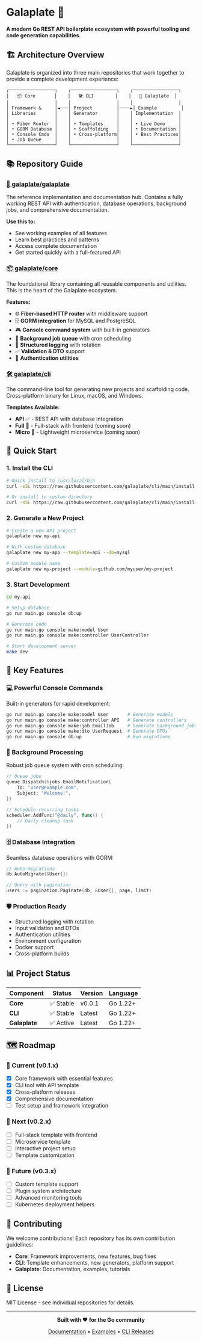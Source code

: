 # Galaplate 🚀

**A modern Go REST API boilerplate ecosystem with powerful tooling and code generation capabilities.**

## 🏗️ Architecture Overview

Galaplate is organized into three main repositories that work together to provide a complete development experience:

```
┌─────────────────┐    ┌─────────────────┐    ┌─────────────────┐
│   📦 Core       │    │   🛠️ CLI        │    │   🎯 Galaplate  │
│                 │    │                 │    │                 │
│ Framework &     │◄───│ Project         │────►│ Example         │
│ Libraries       │    │ Generator       │    │ Implementation  │
│                 │    │                 │    │                 │
│ • Fiber Router  │    │ • Templates     │    │ • Live Demo     │
│ • GORM Database │    │ • Scaffolding   │    │ • Documentation │
│ • Console Cmds  │    │ • Cross-platform│    │ • Best Practices│
│ • Job Queue     │    │                 │    │                 │
└─────────────────┘    └─────────────────┘    └─────────────────┘
```

## 📚 Repository Guide

### [🎯 galaplate/galaplate](https://github.com/galaplate/galaplate)
The reference implementation and documentation hub. Contains a fully working REST API with authentication, database operations, background jobs, and comprehensive documentation.

**Use this to:**
- See working examples of all features
- Learn best practices and patterns  
- Access complete documentation
- Get started quickly with a full-featured API

### [📦 galaplate/core](https://github.com/galaplate/core)
The foundational library containing all reusable components and utilities. This is the heart of the Galaplate ecosystem.

**Features:**
- 🌐 **Fiber-based HTTP router** with middleware support
- 🗄️ **GORM integration** for MySQL and PostgreSQL
- 🎮 **Console command system** with built-in generators
- 🔄 **Background job queue** with cron scheduling
- 📝 **Structured logging** with rotation
- ✅ **Validation & DTO** support
- 🔐 **Authentication utilities**

### [🛠️ galaplate/cli](https://github.com/galaplate/cli)
The command-line tool for generating new projects and scaffolding code. Cross-platform binary for Linux, macOS, and Windows.

**Templates Available:**
- **API** ✅ - REST API with database integration
- **Full** 🚧 - Full-stack with frontend (coming soon)
- **Micro** 🚧 - Lightweight microservice (coming soon)

## 🚀 Quick Start

### 1. Install the CLI
```bash
# Quick install to /usr/local/bin
curl -sSL https://raw.githubusercontent.com/galaplate/cli/main/install.sh | sudo bash

# Or install to custom directory
curl -sSL https://raw.githubusercontent.com/galaplate/cli/main/install.sh | bash -s -- -d ~/.local/bin
```

### 2. Generate a New Project
```bash
# Create a new API project
galaplate new my-api

# With custom database
galaplate new my-app --template=api --db=mysql

# Custom module name
galaplate new my-project --module=github.com/myuser/my-project
```

### 3. Start Development
```bash
cd my-api

# Setup database
go run main.go console db:up

# Generate code
go run main.go console make:model User
go run main.go console make:controller UserController

# Start development server
make dev
```

## 🎯 Key Features

### 💻 Powerful Console Commands
Built-in generators for rapid development:
```bash
go run main.go console make:model User       # Generate models
go run main.go console make:controller API   # Generate controllers  
go run main.go console make:job EmailJob     # Generate background jobs
go run main.go console make:dto UserRequest  # Generate DTOs
go run main.go console db:up                 # Run migrations
```

### 🔄 Background Processing
Robust job queue system with cron scheduling:
```go
// Queue jobs
queue.Dispatch(&jobs.EmailNotification{
    To: "user@example.com",
    Subject: "Welcome!",
})

// Schedule recurring tasks
scheduler.AddFunc("@daily", func() {
    // Daily cleanup task
})
```

### 🗄️ Database Integration
Seamless database operations with GORM:
```go
// Auto-migrations
db.AutoMigrate(&User{})

// Query with pagination
users := pagination.Paginate(db, &User{}, page, limit)
```

### 🛡️ Production Ready
- Structured logging with rotation
- Input validation and DTOs
- Authentication utilities
- Environment configuration
- Docker support
- Cross-platform builds

## 📊 Project Status

| Component | Status | Version | Language |
|-----------|--------|---------|-----------|
| **Core** | ✅ Stable | v0.0.1 | Go 1.22+ |
| **CLI** | ✅ Stable | Latest | Go 1.22+ |
| **Galaplate** | ✅ Active | Latest | Go 1.22+ |

## 🗺️ Roadmap

### 🎯 Current (v0.1.x)
- [x] Core framework with essential features
- [x] CLI tool with API template
- [x] Cross-platform releases
- [x] Comprehensive documentation
- [ ] Test setup and framework integration

### 🚀 Next (v0.2.x)
- [ ] Full-stack template with frontend
- [ ] Microservice template
- [ ] Interactive project setup
- [ ] Template customization

### 🔮 Future (v0.3.x)
- [ ] Custom template support
- [ ] Plugin system architecture
- [ ] Advanced monitoring tools
- [ ] Kubernetes deployment helpers

## 🤝 Contributing

We welcome contributions! Each repository has its own contribution guidelines:

- **Core**: Framework improvements, new features, bug fixes
- **CLI**: Template enhancements, new generators, platform support
- **Galaplate**: Documentation, examples, tutorials

## 📄 License

MIT License - see individual repositories for details.

---

<div align="center">

**Built with ❤️ for the Go community**

[Documentation](https://github.com/galaplate/galaplate/tree/main/docs) • [Examples](https://github.com/galaplate/galaplate) • [CLI Releases](https://github.com/galaplate/cli/releases)

</div>